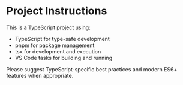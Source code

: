 <!-- Use this file to provide workspace-specific custom instructions to Copilot. For more details, visit https://code.visualstudio.com/docs/copilot/copilot-customization#_use-a-githubcopilotinstructionsmd-file -->

# Project Instructions

This is a TypeScript project using:

-   TypeScript for type-safe development
-   pnpm for package management
-   tsx for development and execution
-   VS Code tasks for building and running

Please suggest TypeScript-specific best practices and modern ES6+ features when appropriate.
